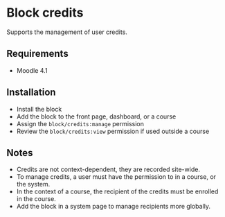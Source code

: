 Block credits
=============

Supports the management of user credits.

Requirements
------------

- Moodle 4.1

Installation
------------

- Install the block
- Add the block to the front page, dashboard, or a course
- Assign the `block/credits:manage` permission
- Review the `block/credits:view` permission if used outside a course

Notes
-----

- Credits are not context-dependent, they are recorded site-wide.
- To manage credits, a user must have the permission to in a course, or the system.
- In the context of a course, the recipient of the credits must be enrolled in the course.
- Add the block in a system page to manage recipients more globally.